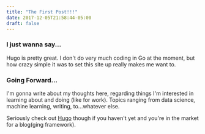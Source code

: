 ```yaml
---
title: "The First Post!!!"
date: 2017-12-05T21:58:44-05:00
draft: false
---
```


### I just wanna say...

Hugo is pretty great. I don't do very much coding in Go at the moment, but how crazy simple it was to set this site up really makes me want to.

### Going Forward...

I'm gonna write about my thoughts here, regarding things I'm interested in learning about and doing (like for work). Topics ranging from data science, machine learning, writing, to...whatever else.

Seriously check out [Hugo](https://gohugo.io) though if you haven't yet and you're in the market for a blog(ging framework).

